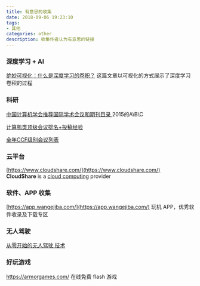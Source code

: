 ```yaml
---
title: 有意思的收集
date: 2018-09-06 19:23:10
tags:
- 其他
categories: other
description: 收集作者认为有意思的链接
---
```


### 深度学习 + AI

[绝妙可视化：什么是深度学习的卷积？](https://zhuanlan.zhihu.com/p/42090228)   这篇文章以可视化的方式展示了深度学习卷积的过程

### 科研

[中国计算机学会推荐国际学术会议和期刊目录 ](http://faculty.neu.edu.cn/swc/guogb/docs/ccf-2015.pdf) 2015的A\B\C

[计算机类顶级会议排名+投稿经验](https://blog.csdn.net/qian2213762498/article/details/80194940)

[全年CCF级别会议列表](https://blog.csdn.net/Touch_Dream/article/details/79330157)



### 云平台

[https://www.cloudshare.com/](https://www.cloudshare.com/)  **CloudShare** is a [cloud computing](https://en.wikipedia.org/wiki/Cloud_computing) provider 



### 软件、APP 收集

[https://app.wangejiba.com/](https://app.wangejiba.com/) 玩机 APP，优秀软件收录及下载专区



### 无人驾驶

[从零开始的无人驾驶 技术](https://juejin.im/post/5bd56932f265da0ade1d02cf)



### 好玩游戏

https://armorgames.com/  在线免费 flash 游戏